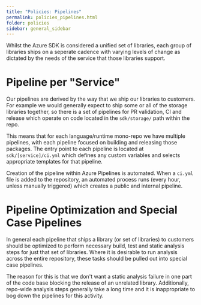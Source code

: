 ```yaml
---
title: "Policies: Pipelines"
permalink: policies_pipelines.html
folder: policies
sidebar: general_sidebar
---
```


Whilst the Azure SDK is considered a unified set of libraries, each group of libraries ships on a seperate cadence with varying levels of change as dictated by the needs of the service that those libraries support.

# Pipeline per "Service"

Our pipelines are derived by the way that we ship our libraries to customers. For example we would generally expect to ship some or all of the storage libraries together, so there is a set of pipelines for PR validation, CI and release which operate on code located in the ```sdk/storage/``` path within the repo.

This means that for each language/runtime mono-repo we have multiple pipelines, with each pipeline focused on building and releasing those packages. The entry point to each pipeline is located at ```sdk/[service]/ci.yml``` which defines any custom variables and selects appropriate templates for that pipeline.

Creation of the pipeline within Azure Pipelines is automated. When a ```ci.yml``` file is added to the repository, an automated process runs (every hour, unless manually triggered) which creates a public and internal pipeline.

# Pipeline Optimization and Special Case Pipelines

In general each pipeline that ships a library (or set of libraries) to customers should be optimized to perform necessary build, test and static analysis steps for just that set of libraries. Where it is desirable to run analysis across the entire repository, these tasks should be pulled out into special case pipelines.

The reason for this is that we don't want a static analysis failure in one part of the code base blocking the release of an unrelated library. Additionally, repo-wide analysis steps generally take a long time and it is inappropriate to bog down the pipelines for this activity.